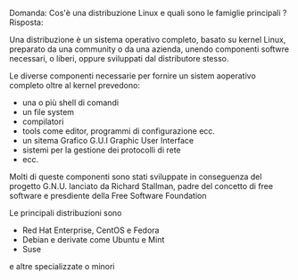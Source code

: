 Domanda: Cos'è una distribuzione Linux e quali sono le famiglie principali ?
Risposta:

Una distribuzione è un sistema operativo completo, basato su kernel Linux, preparato da una community o da una azienda, unendo componenti softwre necessari, o liberi, oppure sviluppati dal distributore stesso.

Le diverse componenti necessarie per fornire un sistem aoperativo completo oltre al kernel prevedono:

- una o più shell di comandi
- un file system
- compilatori
- tools come editor, programmi di configurazione ecc.
- un sitema Grafico G.U.I Graphic User Interface
- sistemi per la gestione dei protocolli di rete
- ecc.

Molti di queste componenti sono stati sviluppate in conseguenza del progetto G.N.U. lanciato da Richard Stallman, padre del concetto di free software e presdiente della Free Software Foundation 

Le principali distribuzioni sono

- Red Hat Enterprise, CentOS e Fedora
- Debian e derivate come Ubuntu e Mint
- Suse
  
e altre specializzate o minori

